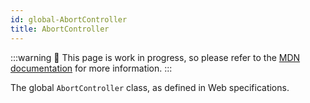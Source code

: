 ```yaml
---
id: global-AbortController
title: AbortController
---
```


:::warning
🚧 This page is work in progress, so please refer to the [MDN documentation](https://developer.mozilla.org/en-US/docs/Web/API/AbortController) for more information.
:::

The global `AbortController` class, as defined in Web specifications.
